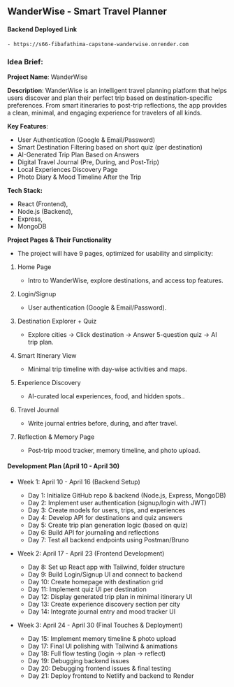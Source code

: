 ## WanderWise - Smart Travel Planner

#### Backend Deployed Link
    - https://s66-fibafathima-capstone-wanderwise.onrender.com

### Idea Brief:
**Project Name**: WanderWise

**Description**:
WanderWise is an intelligent travel planning platform that helps users discover and plan their perfect trip based on destination-specific preferences. From smart itineraries to post-trip reflections, the app provides a clean, minimal, and engaging experience for travelers of all kinds.

**Key Features**:

 - User Authentication (Google & Email/Password)
 - Smart Destination Filtering based on short quiz (per destination)
 - AI-Generated Trip Plan Based on Answers
 - Digital Travel Journal (Pre, During, and Post-Trip)
 - Local Experiences Discovery Page
 - Photo Diary & Mood Timeline After the Trip


**Tech Stack:** 
 - React (Frontend), 
 - Node.js (Backend),
 - Express, 
 - MongoDB


**Project Pages & Their Functionality**
- The project will have 9 pages, optimized for usability and simplicity:






1. Home Page

    - Intro to WanderWise, explore destinations, and access top features.
2. Login/Signup
    - User authentication (Google & Email/Password).
3. Destination Explorer + Quiz
    - Explore cities → Click destination → Answer 5-question quiz → AI trip plan.
4. Smart Itinerary View
    - Minimal trip timeline with day-wise activities and maps.
5. Experience Discovery
    - AI-curated local experiences, food, and hidden spots..
6. Travel Journal
    - Write journal entries before, during, and after travel.
7. Reflection & Memory Page
    - Post-trip mood tracker, memory timeline, and photo upload.






#### Development Plan (April 10 - April 30)

- Week 1: April 10 - April 16 (Backend Setup)
    - Day 1: Initialize GitHub repo & backend (Node.js, Express, MongoDB)
    - Day 2: Implement user authentication (signup/login with JWT)
    - Day 3: Create models for users, trips, and experiences
    - Day 4: Develop API for destinations and quiz answers
    - Day 5: Create trip plan generation logic (based on quiz)
    - Day 6: Build API for journaling and reflections
    - Day 7: Test all backend endpoints using Postman/Bruno



- Week 2: April 17 - April 23 (Frontend Development)
    - Day 8: Set up React app with Tailwind, folder structure
    - Day 9: Build Login/Signup UI and connect to backend
    - Day 10: Create homepage with destination grid
    - Day 11: Implement quiz UI per destination
    - Day 12: Display generated trip plan in minimal itinerary UI
    - Day 13: Create experience discovery section per city
    - Day 14: Integrate journal entry and mood tracker UI




- Week 3: April 24 - April 30 (Final Touches & Deployment)
    - Day 15: Implement memory timeline & photo upload
    - Day 17: Final UI polishing with Tailwind & animations
    - Day 18: Full flow testing (login → plan → reflect)
    - Day 19: Debugging backend issues
    - Day 20: Debugging frontend issues & final testing
    - Day 21: Deploy frontend to Netlify and backend to Render

